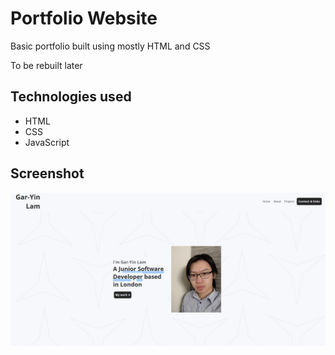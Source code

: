 # Portfolio Website

Basic portfolio built using mostly HTML and CSS

To be rebuilt later

## Technologies used

- HTML
- CSS
- JavaScript

## Screenshot
![Screenshot](/images/Screenshot%202022-11-23%20135050.jpg)